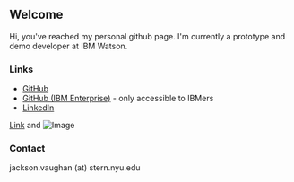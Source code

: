 ## Welcome

Hi, you've reached my personal github page. I'm currently a prototype and demo developer at IBM Watson.

### Links

- [GitHub](https://github.com/jackrvaughan)
- [GitHub (IBM Enterprise)](https://github.ibm.com/jacksonvaughan) - only accessible to IBMers
- [LinkedIn](https://www.linkedin.com/in/jacksonvaughan/)

[Link](url) and ![Image](src)


### Contact

jackson.vaughan (at) stern.nyu.edu
